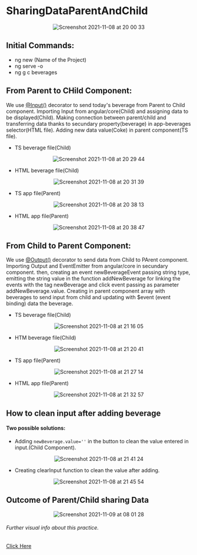 # SharingDataParentAndChild
<div align="center">

![Screenshot 2021-11-08 at 20 00 33](https://user-images.githubusercontent.com/43299285/140801737-001f27f1-16c6-4103-a8a9-4684a808a6ee.png)

</div>

## Initial Commands:

* ng new (Name of the Project)
* ng serve -o 
* ng g c beverages

## From Parent to CHild Component:

We use [@Input()](https://angular.io/guide/inputs-outputs) decorator to send today's beverage from Parent to Child component. Importing Input from angular/core(Child) and assigning data to be displayed(Child). Making connection between parent/child and transferring data thanks to secundary property(beverage) in app-beverages selector(HTML file). Adding new data value(Coke) in parent component(TS file).

* TS beverage file(Child)
<div align="center">

![Screenshot 2021-11-08 at 20 29 44](https://user-images.githubusercontent.com/43299285/140805465-665bf69e-797e-4d26-b60e-307662257cd5.png)

</div>

* HTML beverage file(Child)
<div align="center">

![Screenshot 2021-11-08 at 20 31 39](https://user-images.githubusercontent.com/43299285/140805753-8a5f13fc-3228-45c2-ba36-297daebf3624.png)

</div>

* TS app file(Parent)
<div align="center">

![Screenshot 2021-11-08 at 20 38 13](https://user-images.githubusercontent.com/43299285/140806657-efc75840-75c7-4c23-8daa-e5277a138015.png)

</div>

* HTML app file(Parent)
<div align="center">

![Screenshot 2021-11-08 at 20 38 47](https://user-images.githubusercontent.com/43299285/140806727-70ea645b-47bb-4465-983a-264c4e3803b0.png)

</div>

## From Child to Parent Component:

We use [@Output()](https://angular.io/guide/inputs-outputs) decorator to send data from Child to PArent component. Importing Output and EventEmitter from angular/core in secundary component. then, creating an event newBeverageEvent passing string type, emitting the string value in the function addNewBeverage for linking the events with the tag newBeverage and click event passing as parameter addNewBeverage.value. Creating in parent component array with beverages to send input from child and updating with $event (event binding) data the beverage.

* TS beverage file(Child)
<div align="center">

![Screenshot 2021-11-08 at 21 16 05](https://user-images.githubusercontent.com/43299285/140811648-06fc96b2-3fe1-4ee0-b181-7174b28c444c.png)

</div>

* HTM beverage file(Child)
<div align="center">

![Screenshot 2021-11-08 at 21 20 41](https://user-images.githubusercontent.com/43299285/140812217-f8794b86-2a6b-4b19-8c3a-3b33b9fa74c2.png)

</div>

* TS app file(Parent)
<div align="center">

![Screenshot 2021-11-08 at 21 27 14](https://user-images.githubusercontent.com/43299285/140813035-3e4c2cb4-20ea-4abc-9b06-633e2303a6e6.png)

</div>

* HTML app file(Parent)
<div align="center">

![Screenshot 2021-11-08 at 21 32 57](https://user-images.githubusercontent.com/43299285/140813901-4008c88e-1f03-4ec5-8379-dd034558f1e1.png)

</div>

## How to clean input after adding beverage

#### Two possible solutions:

* Adding `newBeverage.value=''` in the button to clean the value entered in input.(Child Component).
<div align="center">

![Screenshot 2021-11-08 at 21 41 24](https://user-images.githubusercontent.com/43299285/140815000-edb6ecf8-37d6-495d-8ae3-a2b9858ab89b.png)

</div>

* Creating clearInput function to clean the value after adding.
<div align="center">

![Screenshot 2021-11-08 at 21 45 54](https://user-images.githubusercontent.com/43299285/140815541-1cc5457f-6385-4c64-bdca-35335a7da955.png)

</div>

## Outcome of Parent/Child sharing Data

<div align="center">

![Screenshot 2021-11-09 at 08 01 28](https://user-images.githubusercontent.com/43299285/140877187-64b567db-42c2-4ad3-8691-eb942568320a.png)

</div>

###### Further visual info about this practice.
[Click Here](https://www.youtube.com/watch?v=qspoPXaF_Aw)


